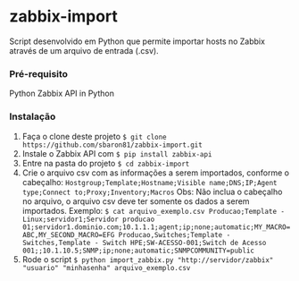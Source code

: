 zabbix-import
=============

Script desenvolvido em Python que permite importar hosts no Zabbix através de um arquivo de entrada (.csv).

### Pré-requisito

Python
Zabbix API in Python


### Instalação

1. Faça o clone deste projeto 
`$ git clone https://github.com/sbaron81/zabbix-import.git`
2. Instale o Zabbix API com 
`$ pip install zabbix-api`
3. Entre na pasta do projeto
`$ cd zabbix-import`
4. Crie o arquivo csv com as informações a serem importados, conforme o cabeçalho:
`Hostgroup;Template;Hostname;Visible name;DNS;IP;Agent type;Connect to;Proxy;Inventory;Macros`
Obs: Não inclua o cabeçalho no arquivo, o arquivo csv deve ter somente os dados a serem importados.
Exemplo:
`$ cat arquivo_exemplo.csv
Producao;Template - Linux;servidor1;Servidor producao 01;servidor1.dominio.com;10.1.1.1;agent;ip;none;automatic;MY_MACRO=ABC,MY_SECOND_MACRO=EFG
Producao,Switches;Template - Switches,Template - Switch HPE;SW-ACESSO-001;Switch de Acesso 001;;10.1.10.5;SNMP;ip;none;automatic;SNMPCOMMUNITY=public`
5. Rode o script 
`$ python import_zabbix.py "http://servidor/zabbix" "usuario" "minhasenha" arquivo_exemplo.csv`

